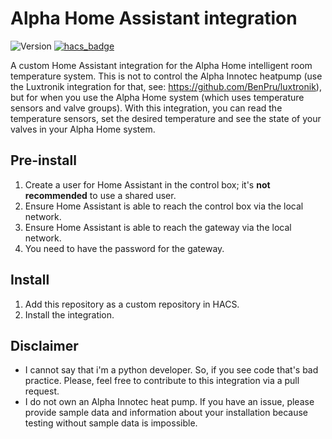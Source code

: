 # Alpha Home Assistant integration

![Version](https://img.shields.io/github/v/release/arjenbos/ha_alpha_innotec)
[![hacs_badge](https://img.shields.io/badge/HACS-Custom-41BDF5.svg)](https://github.com/hacs/integration)

A custom Home Assistant integration for the Alpha Home intelligent room temperature system. This is not to control the Alpha Innotec heatpump (use the Luxtronik integration for that, see: https://github.com/BenPru/luxtronik), but for when you use the Alpha Home system (which uses temperature sensors and valve groups). With this integration, you can read the temperature sensors, set the desired temperature and see the state of your valves in your Alpha Home system.  
 
## Pre-install
1. Create a user for Home Assistant in the control box; it's **not recommended** to use a shared user.
2. Ensure Home Assistant is able to reach the control box via the local network.
3. Ensure Home Assistant is able to reach the gateway via the local network.
4. You need to have the password for the gateway.

## Install
1. Add this repository as a custom repository in HACS.
2. Install the integration.

## Disclaimer
- I cannot say that i'm a python developer. So, if you see code that's bad practice. Please, feel free to contribute to this integration via a pull request. 
- I do not own an Alpha Innotec heat pump. If you have an issue, please provide sample data and information about your installation because testing without sample data is impossible.
